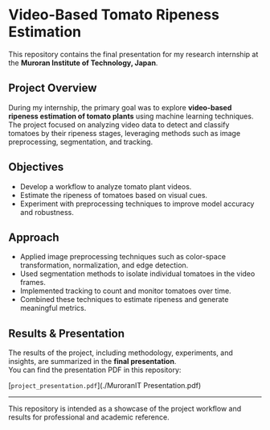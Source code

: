 # Video-Based Tomato Ripeness Estimation

This repository contains the final presentation for my research internship at the **Muroran Institute of Technology, Japan**.  

## Project Overview
During my internship, the primary goal was to explore **video-based ripeness estimation of tomato plants** using machine learning techniques. The project focused on analyzing video data to detect and classify tomatoes by their ripeness stages, leveraging methods such as image preprocessing, segmentation, and tracking.

## Objectives
- Develop a workflow to analyze tomato plant videos.
- Estimate the ripeness of tomatoes based on visual cues.
- Experiment with preprocessing techniques to improve model accuracy and robustness.

## Approach
- Applied image preprocessing techniques such as color-space transformation, normalization, and edge detection.
- Used segmentation methods to isolate individual tomatoes in the video frames.
- Implemented tracking to count and monitor tomatoes over time.
- Combined these techniques to estimate ripeness and generate meaningful metrics.

## Results & Presentation
The results of the project, including methodology, experiments, and insights, are summarized in the **final presentation**.  
You can find the presentation PDF in this repository:  

[`project_presentation.pdf`](./MuroranIT Presentation.pdf)

---

This repository is intended as a showcase of the project workflow and results for professional and academic reference.

